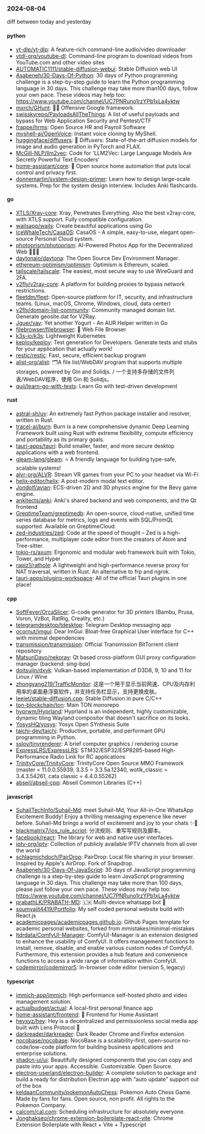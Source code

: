 ### 2024-08-04
diff between today and yesterday

#### python
* [yt-dlp/yt-dlp](https://github.com/yt-dlp/yt-dlp): A feature-rich command-line audio/video downloader
* [ytdl-org/youtube-dl](https://github.com/ytdl-org/youtube-dl): Command-line program to download videos from YouTube.com and other video sites
* [AUTOMATIC1111/stable-diffusion-webui](https://github.com/AUTOMATIC1111/stable-diffusion-webui): Stable Diffusion web UI
* [Asabeneh/30-Days-Of-Python](https://github.com/Asabeneh/30-Days-Of-Python): 30 days of Python programming challenge is a step-by-step guide to learn the Python programming language in 30 days. This challenge may take more than100 days, follow your own pace. These videos may help too: https://www.youtube.com/channel/UC7PNRuno1rzYPb1xLa4yktw
* [mxrch/GHunt](https://github.com/mxrch/GHunt): 🕵️‍♂️ Offensive Google framework.
* [swisskyrepo/PayloadsAllTheThings](https://github.com/swisskyrepo/PayloadsAllTheThings): A list of useful payloads and bypass for Web Application Security and Pentest/CTF
* [frappe/hrms](https://github.com/frappe/hrms): Open Source HR and Payroll Software
* [myshell-ai/OpenVoice](https://github.com/myshell-ai/OpenVoice): Instant voice cloning by MyShell.
* [huggingface/diffusers](https://github.com/huggingface/diffusers): 🤗 Diffusers: State-of-the-art diffusion models for image and audio generation in PyTorch and FLAX.
* [McGill-NLP/llm2vec](https://github.com/McGill-NLP/llm2vec): Code for 'LLM2Vec: Large Language Models Are Secretly Powerful Text Encoders'
* [home-assistant/core](https://github.com/home-assistant/core): 🏡 Open source home automation that puts local control and privacy first.
* [donnemartin/system-design-primer](https://github.com/donnemartin/system-design-primer): Learn how to design large-scale systems. Prep for the system design interview. Includes Anki flashcards.

#### go
* [XTLS/Xray-core](https://github.com/XTLS/Xray-core): Xray, Penetrates Everything. Also the best v2ray-core, with XTLS support. Fully compatible configuration.
* [wailsapp/wails](https://github.com/wailsapp/wails): Create beautiful applications using Go
* [IceWhaleTech/CasaOS](https://github.com/IceWhaleTech/CasaOS): CasaOS - A simple, easy-to-use, elegant open-source Personal Cloud system.
* [photoprism/photoprism](https://github.com/photoprism/photoprism): AI-Powered Photos App for the Decentralized Web 🌈💎✨
* [daytonaio/daytona](https://github.com/daytonaio/daytona): The Open Source Dev Environment Manager.
* [ethereum-optimism/optimism](https://github.com/ethereum-optimism/optimism): Optimism is Ethereum, scaled.
* [tailscale/tailscale](https://github.com/tailscale/tailscale): The easiest, most secure way to use WireGuard and 2FA.
* [v2fly/v2ray-core](https://github.com/v2fly/v2ray-core): A platform for building proxies to bypass network restrictions.
* [fleetdm/fleet](https://github.com/fleetdm/fleet): Open-source platform for IT, security, and infrastructure teams. (Linux, macOS, Chrome, Windows, cloud, data center)
* [v2fly/domain-list-community](https://github.com/v2fly/domain-list-community): Community managed domain list. Generate geosite.dat for V2Ray.
* [Jguer/yay](https://github.com/Jguer/yay): Yet another Yogurt - An AUR Helper written in Go
* [filebrowser/filebrowser](https://github.com/filebrowser/filebrowser): 📂 Web File Browser
* [k3s-io/k3s](https://github.com/k3s-io/k3s): Lightweight Kubernetes
* [keploy/keploy](https://github.com/keploy/keploy): Test generation for Developers. Generate tests and stubs for your application that actually work!
* [restic/restic](https://github.com/restic/restic): Fast, secure, efficient backup program
* [alist-org/alist](https://github.com/alist-org/alist): 🗂️A file list/WebDAV program that supports multiple storages, powered by Gin and Solidjs. / 一个支持多存储的文件列表/WebDAV程序，使用 Gin 和 Solidjs。
* [quii/learn-go-with-tests](https://github.com/quii/learn-go-with-tests): Learn Go with test-driven development

#### rust
* [astral-sh/uv](https://github.com/astral-sh/uv): An extremely fast Python package installer and resolver, written in Rust.
* [tracel-ai/burn](https://github.com/tracel-ai/burn): Burn is a new comprehensive dynamic Deep Learning Framework built using Rust with extreme flexibility, compute efficiency and portability as its primary goals.
* [tauri-apps/tauri](https://github.com/tauri-apps/tauri): Build smaller, faster, and more secure desktop applications with a web frontend.
* [gleam-lang/gleam](https://github.com/gleam-lang/gleam): ⭐️ A friendly language for building type-safe, scalable systems!
* [alvr-org/ALVR](https://github.com/alvr-org/ALVR): Stream VR games from your PC to your headset via Wi-Fi
* [helix-editor/helix](https://github.com/helix-editor/helix): A post-modern modal text editor.
* [Jondolf/avian](https://github.com/Jondolf/avian): ECS-driven 2D and 3D physics engine for the Bevy game engine.
* [ankitects/anki](https://github.com/ankitects/anki): Anki's shared backend and web components, and the Qt frontend
* [GreptimeTeam/greptimedb](https://github.com/GreptimeTeam/greptimedb): An open-source, cloud-native, unified time series database for metrics, logs and events with SQL/PromQL supported. Available on GreptimeCloud.
* [zed-industries/zed](https://github.com/zed-industries/zed): Code at the speed of thought – Zed is a high-performance, multiplayer code editor from the creators of Atom and Tree-sitter.
* [tokio-rs/axum](https://github.com/tokio-rs/axum): Ergonomic and modular web framework built with Tokio, Tower, and Hyper
* [rapiz1/rathole](https://github.com/rapiz1/rathole): A lightweight and high-performance reverse proxy for NAT traversal, written in Rust. An alternative to frp and ngrok.
* [tauri-apps/plugins-workspace](https://github.com/tauri-apps/plugins-workspace): All of the official Tauri plugins in one place!

#### cpp
* [SoftFever/OrcaSlicer](https://github.com/SoftFever/OrcaSlicer): G-code generator for 3D printers (Bambu, Prusa, Voron, VzBot, RatRig, Creality, etc.)
* [telegramdesktop/tdesktop](https://github.com/telegramdesktop/tdesktop): Telegram Desktop messaging app
* [ocornut/imgui](https://github.com/ocornut/imgui): Dear ImGui: Bloat-free Graphical User interface for C++ with minimal dependencies
* [transmission/transmission](https://github.com/transmission/transmission): Official Transmission BitTorrent client repository
* [MatsuriDayo/nekoray](https://github.com/MatsuriDayo/nekoray): Qt based cross-platform GUI proxy configuration manager (backend: sing-box)
* [doitsujin/dxvk](https://github.com/doitsujin/dxvk): Vulkan-based implementation of D3D8, 9, 10 and 11 for Linux / Wine
* [zhongyang219/TrafficMonitor](https://github.com/zhongyang219/TrafficMonitor): 这是一个用于显示当前网速、CPU及内存利用率的桌面悬浮窗软件，并支持任务栏显示，支持更换皮肤。
* [leejet/stable-diffusion.cpp](https://github.com/leejet/stable-diffusion.cpp): Stable Diffusion in pure C/C++
* [ton-blockchain/ton](https://github.com/ton-blockchain/ton): Main TON monorepo
* [hyprwm/Hyprland](https://github.com/hyprwm/Hyprland): Hyprland is an independent, highly customizable, dynamic tiling Wayland compositor that doesn't sacrifice on its looks.
* [YosysHQ/yosys](https://github.com/YosysHQ/yosys): Yosys Open SYnthesis Suite
* [taichi-dev/taichi](https://github.com/taichi-dev/taichi): Productive, portable, and performant GPU programming in Python.
* [ssloy/tinyrenderer](https://github.com/ssloy/tinyrenderer): A brief computer graphics / rendering course
* [ExpressLRS/ExpressLRS](https://github.com/ExpressLRS/ExpressLRS): STM32/ESP32/ESP8285-based High-Performance Radio Link for RC applications
* [TrinityCore/TrinityCore](https://github.com/TrinityCore/TrinityCore): TrinityCore Open Source MMO Framework (master = 11.0.0.55939, 3.3.5 = 3.3.5a.12340, wotlk_classic = 3.4.3.54261, cata classic = 4.4.0.55262)
* [abseil/abseil-cpp](https://github.com/abseil/abseil-cpp): Abseil Common Libraries (C++)

#### javascript
* [SuhailTechInfo/Suhail-Md](https://github.com/SuhailTechInfo/Suhail-Md): meet Suhail-Md, Your All-in-One WhatsApp Excitement Buddy! Enjoy a thrilling messaging experience like never before. Suhail-Md brings a world of excitement and joy to your chats ✨🤖
* [blackmatrix7/ios_rule_script](https://github.com/blackmatrix7/ios_rule_script): 分流规则、重写写规则及脚本。
* [facebook/react](https://github.com/facebook/react): The library for web and native user interfaces.
* [iptv-org/iptv](https://github.com/iptv-org/iptv): Collection of publicly available IPTV channels from all over the world
* [schlagmichdoch/PairDrop](https://github.com/schlagmichdoch/PairDrop): PairDrop: Local file sharing in your browser. Inspired by Apple's AirDrop. Fork of Snapdrop.
* [Asabeneh/30-Days-Of-JavaScript](https://github.com/Asabeneh/30-Days-Of-JavaScript): 30 days of JavaScript programming challenge is a step-by-step guide to learn JavaScript programming language in 30 days. This challenge may take more than 100 days, please just follow your own pace. These videos may help too: https://www.youtube.com/channel/UC7PNRuno1rzYPb1xLa4yktw
* [prabathLK/PRABATH-MD](https://github.com/prabathLK/PRABATH-MD): 🇱🇰 Multi-device whatsapp bot 🎉
* [soumyajit4419/Portfolio](https://github.com/soumyajit4419/Portfolio): My self coded personal website build with React.js
* [academicpages/academicpages.github.io](https://github.com/academicpages/academicpages.github.io): Github Pages template for academic personal websites, forked from mmistakes/minimal-mistakes
* [ltdrdata/ComfyUI-Manager](https://github.com/ltdrdata/ComfyUI-Manager): ComfyUI-Manager is an extension designed to enhance the usability of ComfyUI. It offers management functions to install, remove, disable, and enable various custom nodes of ComfyUI. Furthermore, this extension provides a hub feature and convenience functions to access a wide range of information within ComfyUI.
* [codemirror/codemirror5](https://github.com/codemirror/codemirror5): In-browser code editor (version 5, legacy)

#### typescript
* [immich-app/immich](https://github.com/immich-app/immich): High performance self-hosted photo and video management solution.
* [actualbudget/actual](https://github.com/actualbudget/actual): A local-first personal finance app
* [home-assistant/frontend](https://github.com/home-assistant/frontend): 🍭 Frontend for Home Assistant
* [heyxyz/hey](https://github.com/heyxyz/hey): Hey is a decentralized and permissionless social media app built with Lens Protocol 🌿
* [darkreader/darkreader](https://github.com/darkreader/darkreader): Dark Reader Chrome and Firefox extension
* [nocobase/nocobase](https://github.com/nocobase/nocobase): NocoBase is a scalability-first, open-source no-code/low-code platform for building business applications and enterprise solutions.
* [shadcn-ui/ui](https://github.com/shadcn-ui/ui): Beautifully designed components that you can copy and paste into your apps. Accessible. Customizable. Open Source.
* [electron-userland/electron-builder](https://github.com/electron-userland/electron-builder): A complete solution to package and build a ready for distribution Electron app with “auto update” support out of the box
* [keldaanCommunity/pokemonAutoChess](https://github.com/keldaanCommunity/pokemonAutoChess): Pokemon Auto Chess Game. Made by fans for fans. Open source, non profit. All rights to the Pokemon Company.
* [calcom/cal.com](https://github.com/calcom/cal.com): Scheduling infrastructure for absolutely everyone.
* [Jonghakseo/chrome-extension-boilerplate-react-vite](https://github.com/Jonghakseo/chrome-extension-boilerplate-react-vite): Chrome Extension Boilerplate with React + Vite + Typescript

